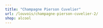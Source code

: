 ```yaml
---
title: "Champagne Pierson Cuvelier"
url: /louvois/champagne-pierson-cuvelier-2/
shop: alcool
---
```

